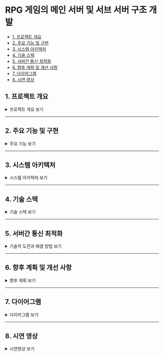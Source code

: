 # RPG 게임의 메인 서버 및 서브 서버 구조 개발

- [1. 프로젝트 개요](#1-프로젝트-개요)
- [2. 주요 기능 및 구현](#2-주요-기능-및-구현)
- [3. 시스템 아키텍처](#3-시스템-아키텍처)
- [4. 기술 스택](#4-기술-스택)
- [5. 서버간 통신 최적화](#5-서버간-통신-최적화)
- [6. 향후 계획 및 개선 사항](#6-향후-계획-및-개선-사항)
- [7. 다이어그램](#7-다이어그램)
- [8. 시연 영상](#8-시연-영상)

## 1. 프로젝트 개요
<details>
<summary>프로젝트 개요 보기</summary>
  
이 프로젝트의 목표는 C++로 작성된 **메인 서버**, C#으로 작성된 **서브 서버**, 그리고 **유니티 클라이언트** 간의 효율적인 연결과 **위치 동기화** 기능을 구현하는 것이었습니다. 이 시스템은 멀티플레이어 RPG 게임에서 여러 서버 간의 효율적인 통신과 데이터 전송, 위치 동기화를 위한 기반을 제공합니다.
</details>

---

## 2. 주요 기능 및 구현
<details>
<summary>주요 기능 보기</summary>
  
1. **C++ 멀티스레드 소켓 기반 메인 서버**:
   - 메인 서버는 C# 서브 서버와 **TCP 프로토콜**을 통해 안정적인 데이터 연결을 유지하며 서버 간 통신을 담당합니다.

2. **클라이언트 연결 및 분배**:
   - 클라이언트가 C++ 메인 서버에 연결을 요청하면, 메인 서버는 적절한 C# 서브 서버 정보를 전달하여 클라이언트와 서브 서버 간의 연결을 설정합니다.

3. **클라이언트 간 실시간 동기화**:
   - 클라이언트는 **C# 서브 서버**와 연결된 상태에서 데이터 통신을 수행합니다.
   - **UDP 프로토콜**을 사용하여 캐릭터의 위치 정보 등 실시간 데이터 동기화를 처리하며,
   - 기타 게임 이벤트 및 상태 정보는 **TCP 프로토콜**로 처리하여 신뢰성과 데이터 안정성을 보장합니다.

## 위치 동기화 및 데이터 처리

- **위치 동기화 알고리즘**:
  - 클라이언트는 일정 주기로 자신의 좌표 정보를 서브 서버에 전송하며, 서브 서버는 이를 처리하여 다른 클라이언트로 브로드캐스트합니다.
  - **UDP 프로토콜**을 통해 빠르고 효율적인 실시간 동기화를 구현합니다.

- **추가 데이터 통신**:
  - 위치 외의 데이터(예: 게임 이벤트, 상태 변경)는 **TCP 프로토콜**로 전송되며, 신뢰성과 순서를 보장합니다.

</details>



---

## 3. 시스템 아키텍처
<details>
<summary>시스템 아키텍처 보기</summary>
  
### 서버 아키텍처
- **메인 서버**: 게임의 핵심 로직 처리 및 데이터 저장 담당
- **서브 서버**: 서버 로드 분산, 위치 동기화, 이벤트 처리 담당
- **서버 간 통신**: **TCP**를 기반으로 메인 서버와 서브 서버 간의 데이터 전송. 안정적이고 순차적인 데이터 처리 및 연결을 유지하기 위해 TCP 프로토콜을 사용.


### 클라이언트 아키텍처
- 클라이언트는 서버와 실시간으로 데이터를 송수신하며 게임의 UI를 갱신합니다.
- 클라이언트에서 서버로 보내는 요청 및 응답 구조:
  - 위치 정보, 이벤트 처리 요청, 상태 업데이트 등
- 클라이언트에서 게임 데이터를 처리하고 UI를 갱신하는 방식:
  - 서버로부터 받은 데이터에 기반한 UI 업데이트 및 상태 반영
- **위치 정보 동기화**:
  - 캐릭터 오브젝트의 좌표 정보는 **UDP** 프로토콜을 사용하여 빠르고 효율적으로 전달. 
  - UDP를 사용하여 실시간으로 캐릭터의 위치를 동기화하고, 빠른 반응성을 제공합니다.
- **기타 정보 처리**:
  - 위치 외의 게임 상태 정보나 이벤트 처리 요청 등은 **TCP** 프로토콜을 통해 안정적인 데이터 전송을 보장하며 처리됩니다.

</details>

---

## 4. 기술 스택

<details>
<summary>기술 스택 보기</summary>

- **서버**
  - 메인 서버: **C++**
  - 서브 서버: **C#**
  
- **클라이언트**
  - Unity

- **통신 프로토콜**
  - **C++ 서버와 C# 서버 간의 통신**: **TCP** 프로토콜을 사용하여 안정적인 데이터 전송과 연결을 유지.
  - **C# 서버와 클라이언트 간의 통신**: **TCP**와 **UDP** 프로토콜을 혼합하여 사용. **TCP**는 연결 지향적이고 안정적인 데이터 전송을 위해, **UDP**는 빠른 데이터 전송이 필요한 실시간 업데이트와 상태 동기화를 위해 사용.

- **압축 기술**:
  - 데이터 전송 최적화를 위해 **Gzip**을 사용하여 데이터를 압축하여 전송 효율성을 높임.

- **개발 도구**:
  - 개발 환경: **Visual Studio 2019**, **Visual Studio 2022**

- **라이브러리 및 프레임워크**:
  - **JSON 라이브러리**: 
    - C#: **Newtonsoft.Json** 라이브러리 사용하여 서버와 클라이언트 간 데이터 직렬화/역직렬화 처리
    - C++: **nlohmann/json** 라이브러리를 통해 JSON 처리 작업 수행

</details>

---

## 5. 서버간 통신 최적화
<details>
<summary>기술적 도전과 해결 방법 보기</summary>
  
### 성능 최적화

- **서버 간 데이터 전송 최적화**:  
   - Gzip으로 패킷 데이터 압축, 16바이트 이하 구조체 사용
   - 직렬화/역직렬화 효율성 향상으로 데이터 전송 속도 및 대역폭 절감
   - 데이터 크기 최적화 (불필요한 데이터 제외, 필수 데이터만 전송)

[JsonCompressionManager.cs 파일 보기](https://github.com/kimjaehui02/TurnBasedBattler/blob/main/ServerFolder/UDPServer/JsonCompressionManager.cs)

- **클라이언트 로딩 속도 및 서버 응답 시간 최적화**:  
   - **응답 시간 최적화**:  
     - 네트워크 직렬화 및 역직렬화 성능 개선으로 서버와 클라이언트 간의 응답 시간 단축
     - 16바이트 이하 구조체 직렬화 방식을 사용하여 네트워크 지연시간 최소화
     - 직렬화 시간 단축을 통해 실시간 데이터 전송 및 빠른 응답 보장
       
## 성능 비교

#### 1. JSON 직렬화/역직렬화 성능 (클래스 사용)

- **Original JSON Serialization**: 190ms  
- **Original JSON Deserialization**: 29ms  

#### 2. JSON 직렬화/역직렬화 성능 (구조체 사용)

- **Compact JSON Serialization**: 2ms  
- **Compact JSON Deserialization**: 0ms  

### 참고:
- 해당 성능 테스트는 [여기](https://github.com/kimjaehui02/TurnBasedBattler/blob/main/SimC/SimulationClass/Issue1.cs)에서 확인할 수 있습니다. 


## 참고 문서

- [클래스와 구조체 간의 선택 - Framework Design Guidelines](https://learn.microsoft.com/ko-kr/dotnet/standard/design-guidelines/choosing-between-class-and-struct)


### 동기화 문제 해결
- **위치 동기화 정확성 보장**:
  - 알고리즘 및 기술을 통해 위치 동기화의 정확성 보장
  - 네트워크 지연이나 타이밍 문제를 해결하는 방법




</details>



---

## 6. 향후 계획 및 개선 사항
<details>
<summary>향후 계획 보기</summary>

  - **리팩토링**:
  - 오래된 통신 코드와 클래스를 직관적이고 유지보수 가능하게 변경
- **MySQL과 Firebase 연결**:
  - 서버와 클라이언트를 위한 데이터베이스 연결을 목표로 함
  - 사용자 데이터 관리 및 실시간 상태 동기화를 위한 데이터베이스 통합
  - 데이터 저장소를 MySQL과 Firebase로 분리하여 확장성을 높임
- **서버 선택 기능 및 재연결 기능 추가**:
  - 여러 서버 중에서 클라이언트가 적절한 서버를 선택할 수 있는 기능 구현
  - 연결이 끊길 경우 재연결 및 서버 상태 확인 기능 추가
- **클라이언트 컨텐츠 추가**:
  - 새로운 게임 컨텐츠(아이템, 몬스터 등)를 클라이언트에 추가하여 지속적인 게임 확장 가능성 확보

</details>


---



## 7. 다이어그램

<details>
<summary>다이어그램 보기</summary>
  
![다이어그램](https://github.com/kimjaehui02/TurnBasedBattler/blob/main/one.png)

</details>


---



## 8. 시연 영상

<details>
<summary>시연영상 보기</summary>
  
[![시연 영상](https://img.youtube.com/vi/fYYXfPfBqIY/0.jpg)](https://youtu.be/fYYXfPfBqIY)

</details>
